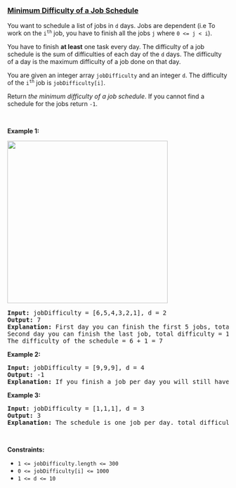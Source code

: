 ### [Minimum Difficulty of a Job Schedule](https://leetcode.com/problems/minimum-difficulty-of-a-job-schedule)

<p>You want to schedule a list of jobs in <code>d</code> days. Jobs are dependent (i.e To work on the <code>i<sup>th</sup></code> job, you have to finish all the jobs <code>j</code> where <code>0 &lt;= j &lt; i</code>).</p>

<p>You have to finish <strong>at least</strong> one task every day. The difficulty of a job schedule is the sum of difficulties of each day of the <code>d</code> days. The difficulty of a day is the maximum difficulty of a job done on that day.</p>

<p>You are given an integer array&nbsp;<code>jobDifficulty</code> and an integer <code>d</code>. The difficulty of the <code>i<sup>th</sup></code> job is <code>jobDifficulty[i]</code>.</p>

<p>Return <em>the minimum difficulty of a job schedule</em>. If you cannot find a schedule for the jobs return <code>-1</code>.</p>

<p>&nbsp;</p>
<p><strong>Example 1:</strong></p>
<img alt="" src="https://assets.leetcode.com/uploads/2020/01/16/untitled.png" style="width: 365px; height: 370px;" />
<pre>
<strong>Input:</strong> jobDifficulty = [6,5,4,3,2,1], d = 2
<strong>Output:</strong> 7
<strong>Explanation:</strong> First day you can finish the first 5 jobs, total difficulty = 6.
Second day you can finish the last job, total difficulty = 1.
The difficulty of the schedule = 6 + 1 = 7 
</pre>

<p><strong>Example 2:</strong></p>

<pre>
<strong>Input:</strong> jobDifficulty = [9,9,9], d = 4
<strong>Output:</strong> -1
<strong>Explanation:</strong> If you finish a job per day you will still have a free day. you cannot find a schedule for the given jobs.
</pre>

<p><strong>Example 3:</strong></p>

<pre>
<strong>Input:</strong> jobDifficulty = [1,1,1], d = 3
<strong>Output:</strong> 3
<strong>Explanation:</strong> The schedule is one job per day. total difficulty will be 3.
</pre>

<p>&nbsp;</p>
<p><strong>Constraints:</strong></p>

<ul>
	<li><code>1 &lt;= jobDifficulty.length &lt;= 300</code></li>
	<li><code>0 &lt;= jobDifficulty[i] &lt;= 1000</code></li>
	<li><code>1 &lt;= d &lt;= 10</code></li>
</ul>
